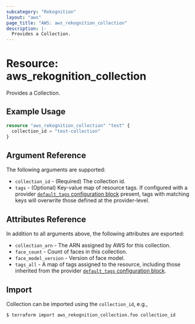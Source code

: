 ```yaml
---
subcategory: "Rekognition"
layout: "aws"
page_title: "AWS: aws_rekognition_collection"
description: |-
  Provides a Collection.
---
```


# Resource: aws_rekognition_collection

Provides a Collection.

## Example Usage

```terraform
resource "aws_rekognition_collection" "test" {
  collection_id = "test-collection"
}
```

## Argument Reference

The following arguments are supported:

* `collection_id` - (Required) The collection id.
* `tags` - (Optional) Key-value map of resource tags. If configured with a provider [`default_tags` configuration block](/docs/providers/aws/index.html#default_tags-configuration-block) present, tags with matching keys will overwrite those defined at the provider-level.

## Attributes Reference

In addition to all arguments above, the following attributes are exported:

* `collection_arn` - The ARN assigned by AWS for this collection.
* `face_count` - Count of faces in this collection.
* `face_model_version` - Version of face model.
* `tags_all` - A map of tags assigned to the resource, including those inherited from the provider [`default_tags` configuration block](/docs/providers/aws/index.html#default_tags-configuration-block).

## Import

Collection can be imported using the `collection_id`, e.g.,

```
$ terraform import aws_rekognition_collection.foo collection_id
```
